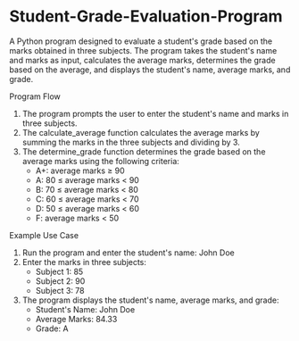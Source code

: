 # Student-Grade-Evaluation-Program
A Python program designed to evaluate a student's grade based on the marks obtained in three subjects. The program takes the student's name and marks as input, calculates the average marks, determines the grade based on the average, and displays the student's name, average marks, and grade.

Program Flow

1. The program prompts the user to enter the student's name and marks in three subjects.
2. The calculate_average function calculates the average marks by summing the marks in the three subjects and dividing by 3.
3. The determine_grade function determines the grade based on the average marks using the following criteria:
    - A+: average marks ≥ 90
    - A: 80 ≤ average marks < 90
    - B: 70 ≤ average marks < 80
    - C: 60 ≤ average marks < 70
    - D: 50 ≤ average marks < 60
    - F: average marks < 50
  
Example Use Case

1. Run the program and enter the student's name: John Doe
2. Enter the marks in three subjects:
    - Subject 1: 85
    - Subject 2: 90
    - Subject 3: 78
3. The program displays the student's name, average marks, and grade:
    - Student's Name: John Doe
    - Average Marks: 84.33
    - Grade: A
